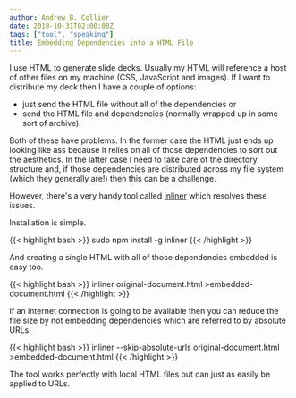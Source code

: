 ```yaml
---
author: Andrew B. Collier
date: 2018-10-31T02:00:00Z
tags: ["tool", "speaking"]
title: Embedding Dependencies into a HTML File
---
```


I use HTML to generate slide decks. Usually my HTML will reference a host of other files on my machine (CSS, JavaScript and images). If I want to distribute my deck then I have a couple of options:

- just send the HTML file without all of the dependencies or
- send the HTML file and dependencies (normally wrapped up in some sort of archive).

Both of these have problems. In the former case the HTML just ends up looking like ass because it relies on all of those dependencies to sort out the aesthetics. In the latter case I need to take care of the directory structure and, if those dependencies are distributed across my file system (which they generally are!) then this can be a challenge.

However, there's a very handy tool called [inliner](https://github.com/remy/inliner) which resolves these issues.

Installation is simple.

{{< highlight bash >}}
sudo npm install -g inliner
{{< /highlight >}}

And creating a single HTML with all of those dependencies embedded is easy too.

{{< highlight bash >}}
inliner original-document.html >embedded-document.html
{{< /highlight >}}

If an internet connection is going to be available then you can reduce the file size by not embedding dependencies which are referred to by absolute URLs.

{{< highlight bash >}}
inliner --skip-absolute-urls original-document.html >embedded-document.html
{{< /highlight >}}

The tool works perfectly with local HTML files but can just as easily be applied to URLs.